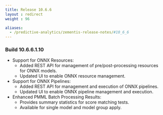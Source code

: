 ```yaml
---
title: Release 10.6.6
layout : redirect
weight : 96

aliases:
  - /predictive-analytics/zementis-release-notes/#10_6_6
---
```


### Build 10.6.6.1.10 

* Support for ONNX Resources:
  - Added REST API for management of pre/post-processing resources for ONNX models.
  - Updated UI to enable ONNX resource management.
* Support for ONNX Pipelines:
  - Added REST API for management and execution of ONNX pipelines.
  - Updated UI to enable ONNX pipeline management and execution.
* Enhanced PMML Batch Processing Results:
  - Provides summary statistics for score matching tests.
  - Available for single model and model group apply.
